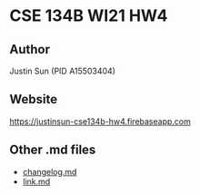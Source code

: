 # CSE 134B WI21 HW4

## Author
Justin Sun (PID A15503404)

## Website
https://justinsun-cse134b-hw4.firebaseapp.com

## Other .md files
- [changelog.md](changelog.md)
- [link.md](link.md)
